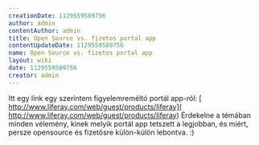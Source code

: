 ```yaml
---
creationDate: 1129559589756 
author: admin 
contentAuthor: admin 
title: Open Source vs. fizetos portal app 
contentUpdateDate: 1129559589756 
name: Open Source vs. fizetos portal app 
layout: wiki 
date: 1129559589756 
creator: admin 
---
```

Itt egy link egy szerintem figyelemreméltó portál app-ról: [ http://www.liferay.com/web/guest/products/liferay]( http://www.liferay.com/web/guest/products/liferay) Érdekelne a témában minden vélemény, kinek melyik portál app tetszett a legjobban, és miért, persze opensource és fizetősre külön-külön lebontva. :)
